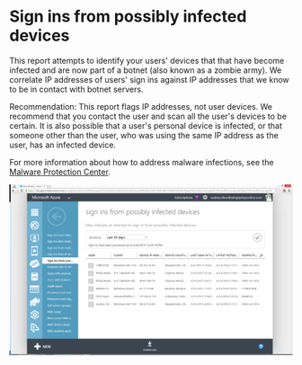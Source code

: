 <properties
    pageTitle="Sign ins from possibly infected devices"
    description="A report that includes sign in attempts that have been executed from devices on which some malware (malicious software) may be running."
    services="active-directory"
    documentationCenter=""
    authors="SSalahAhmed"
    manager="gchander"
    editor=""/>

<tags
    ms.service="active-directory"
    ms.workload="identity"
    ms.tgt_pltfrm="na"
    ms.devlang="na"
    ms.topic="article"
    ms.date="08/17/2015"
    ms.author="saah;kenhoff"/>


# Sign ins from possibly infected devices
This report attempts to identify your users' devices that that have become infected and are now part of a botnet (also known as a zombie army). We correlate IP addresses of users' sign ins against IP addresses that we know to be in contact with botnet servers.

Recommendation: This report flags IP addresses, not user devices. We recommend that you contact the user and scan all the user's devices to be certain. It is also possible that a user's personal device is infected, or that someone other than the user, who was using the same IP address as the user, has an infected device.

For more information about how to address malware infections, see the [Malware Protection Center](http://go.microsoft.com/fwlink/?linkid=335773).

![Sign ins from possibly infected devices](./media/active-directory-reporting-sign-ins-from-possibly-infected-devices/signInsFromPossiblyInfectedDevices.PNG)

